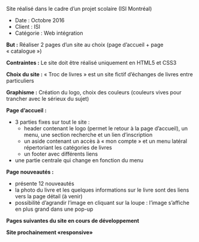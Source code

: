 Site réalisé dans le cadre d’un projet scolaire (ISI Montréal) 

- Date : Octobre 2016 
- Client : ISI 
- Catégorie : Web intégration


**But :** Réaliser 2 pages d’un site au choix (page d’accueil + page « catalogue »)

**Contraintes :** Le site doit être réalisé uniquement en HTML5 et CSS3

**Choix du site :** « Troc de livres » est un site fictif d’échanges de livres entre particuliers

**Graphisme :** Création du logo, choix des couleurs (couleurs vives pour trancher avec le sérieux du sujet)

**Page d’accueil :** 
- 3 parties fixes sur tout le site : 
    - header contenant le logo (permet le retour à la page d’accueil), un menu, une section recherche et un lien d’inscription
    - un aside contenant un accès à « mon compte » et un menu latéral répertoriant les catégories de livres 
    - un footer avec différents liens 
- une partie centrale qui change en fonction du menu

**Page nouveautés :** 
- présente 12 nouveautés 
- la photo du livre et les quelques informations sur le livre sont des liens vers la page détail (à venir)
- possibilité d’agrandir l’image en cliquant sur la loupe : l’image s’affiche en plus grand dans une pop-up

**Pages suivantes du site en cours de développement**

**Site prochainement «responsive»**
